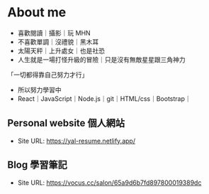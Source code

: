 # About me

- 喜歡閱讀｜攝影｜玩 MHN
- 不喜歡單調｜沒禮貌｜黑木耳
- 太陽天秤｜上升處女｜也是社恐
- 人生就是一場打怪升級的冒險｜只是沒有無敵星星跟三角神力

「一切都得靠自己努力才行」

- 所以努力學習中
- React｜JavaScript｜Node.js｜git｜HTML/css｜Bootstrap｜

## Personal website 個人網站
- Site URL: https://yal-resume.netlify.app/

## Blog 學習筆記
- Site URL: https://vocus.cc/salon/65a9d6b7fd897800019389dc
